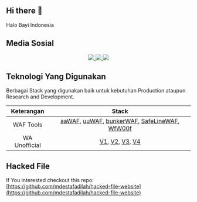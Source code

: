 ## Hi there 👋
Halo Bayi Indonesia

## Media Sosial
<p align='center'>
  <a href="https://www.linkedin.com/company/halo-bayi-indonesia/">
    <img src="https://img.shields.io/static/v1?label=LinkedIn&message=Halo%20Bayi%20Indonesia&color=0072b1&style=for-the-badge&logo=linkedin&logoColor=white" />
  </a>
  <a href="https://www.github.com/hallobayi/">
    <img src="https://img.shields.io/static/v1?label=Github&message=Halo%20Bayi%20Indonesia&color=0088c1&style=for-the-badge&logo=github&logoColor=white" />
  </a>
  <a href="https://www.instagram.com/halobayi">
    <img src="https://img.shields.io/static/v1?label=Instagram&message=Halo%20Bayi%20Indonesia&color=0088c1&style=for-the-badge&logo=instagram&logoColor=white" />
  </a>
</p>

## Teknologi Yang Digunakan
Berbagai Stack yang digunakan baik untuk kebutuhan Production ataupun Research and Development.

| Keterangan | Stack |
| :---: | :---: |
| WAF Tools | [aaWAF](https://github.com/hallobayi/aaWAF), [uuWAF](https://github.com/hallobayi/uuWAF), [bunkerWAF](https://github.com/hallobayi/bunkerweb), [SafeLineWAF](https://github.com/hallobayi/SafeLine), [WfW00f](https://github.com/hallobayi/wafw00f) |
| WA Unofficial | [V1](https://github.com/hallobayi/baileys-api), [V2](https://github.com/hallobayi/wppconnect-server), [V3](https://github.com/hallobayi/wa-gateway), [V4](https://github.com/hallobayi/wwebjs-api.git) |

## Hacked File
If You interested checkout this repo:
[https://github.com/mdestafadilah/hacked-file-website](https://github.com/mdestafadilah/hacked-file-website)
